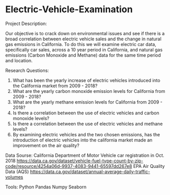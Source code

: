 # Electric-Vehicle-Examination

Project Description:

Our objective is to crack down on environmental issues and see if there is a broad correlation between electric vehicle sales and the change in natural gas emissions in California. To do this we will examine electric car data, specifically car sales, across a 10 year period in California, and natural gas emissions (Carbon Monoxide and Methane) data for the same time period and location. 

Research Questions: 
1. What has been the yearly increase of electric vehicles introduced into the California market from 2009 - 2018?
2. What are the yearly carbon monoxide emission levels for California from 2009 - 2018?
3. What are the yearly methane emission levels for California from 2009 - 2018?
4. Is there a correlation between the use of electric vehicles and carbon monoxide levels? 
5. Is there a correlation between the use of electric vehicles and methane levels? 
6. By examining electric vehicles and the two chosen emissions, has the introduction of electric vehicles into the california market made an improvement on the air quality?

Data Sourse:
California Department of Motor Vehicle car registration in Oct. 2018
https://data.ca.gov/dataset/vehicle-fuel-type-count-by-zip-code/resource/4254a06d-9937-4083-9441-65597dd267e8 
EPA Air Quality Data (AQS)
https://data.ca.gov/dataset/annual-average-daily-traffic-volumes

Tools:
Python
    Pandas
    Numpy
    Seaborn

